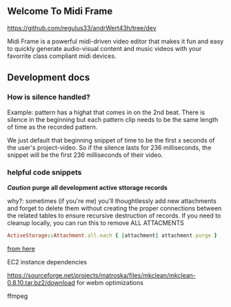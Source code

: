 ## Welcome To Midi Frame 

https://github.com/regulus33/andrWert43h/tree/dev

Midi Frame is a powerful midi-driven video editor that makes it fun and easy to quickly generate audio-visual content and music videos with your favorrite class compliant midi devices. 

## Development docs 

### How is silence handled?

Example: pattern has a highat that comes in on the 2nd beat. There is silence in the beginning but each pattern clip needs to be the same length of time as the recorded pattern.

We just default that beginning snippet of time to be the first x seconds of the user's project-video. So if the silence lasts for 236 milliseconds, the snippet will be the first 236 milliseconds of their video. 

### helpful code snippets 

***Caution***
**purge all development active sttorage records**

why?: sometimes (if you're me) you'll thoughtlessly add new attachments and forget to delete them without creating the proper connections between the related tables to ensure recursive destruction of records. If you need to cleanup locally, you can run this to remove ALL ATTACMENTS

```ruby
ActiveStorage::Attachment.all.each { |attachment| attachment.purge }
```

[from here](https://stackoverflow.com/questions/51175944/remove-all-data-from-active-storage)


EC2 instance dependencies 

https://sourceforge.net/projects/matroska/files/mkclean/mkclean-0.8.10.tar.bz2/download for webm optimizations 

ffmpeg 

